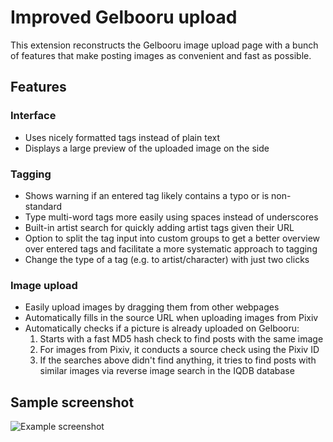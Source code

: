 
# Improved Gelbooru upload

This extension reconstructs the Gelbooru image upload page with a bunch
of features that make posting images as convenient and fast as possible.

## Features

### Interface
- Uses nicely formatted tags instead of plain text
- Displays a large preview of the uploaded image on the side

### Tagging
- Shows warning if an entered tag likely contains a typo or is non-standard
- Type multi-word tags more easily using spaces instead of underscores
- Built-in artist search for quickly adding artist tags given their URL
- Option to split the tag input into custom groups to get a better overview
  over entered tags and facilitate a more systematic approach to tagging
- Change the type of a tag (e.g. to artist/character) with just two clicks

### Image upload
- Easily upload images by dragging them from other webpages
- Automatically fills in the source URL when uploading images from Pixiv
- Automatically checks if a picture is already uploaded on Gelbooru:
  1. Starts with a fast MD5 hash check to find posts with the same image 
  2. For images from Pixiv, it conducts a source check using the Pixiv ID
  3. If the searches above didn't find anything, it tries to find posts
     with similar images via reverse image search in the IQDB database

## Sample screenshot

![Example screenshot](https://dl.dropbox.com/s/taahykk77vfkwj0/improved-gelbooru-upload-sample-screenshot-medium.jpg)
